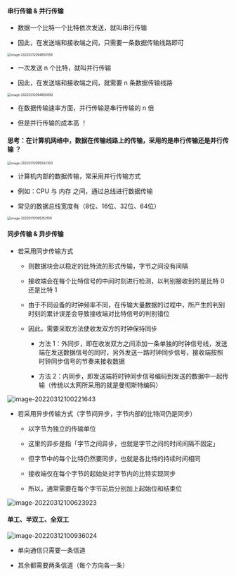 #### 串行传输 & 并行传输

- 数据一个比特一个比特依次发送，就叫串行传输

- 因此，在发送端和接收端之间，只需要一条数据传输线路即可

<img src="https://aliyun-oss-lpj.oss-cn-qingdao.aliyuncs.com/images/old-from-gitee-2022-03-25/by-picgo/image-20220312094650558.png" alt="image-20220312094650558" style="zoom:50%;" />

- 一次发送 n 个比特，就叫并行传输

- 因此，在发送端和接收端之间，就需要 n 条数据传输线路

<img src="https://aliyun-oss-lpj.oss-cn-qingdao.aliyuncs.com/images/old-from-gitee-2022-03-25/by-picgo/image-20220312094800092.png" alt="image-20220312094800092" style="zoom:50%;" />

- 在数据传输速率方面，并行传输是串行传输的 n 倍

- 但是并行传输的成本高 ！

#### 思考：在计算机网络中，数据在传输线路上的传输，采用的是串行传输还是并行传输 ？

<img src="https://aliyun-oss-lpj.oss-cn-qingdao.aliyuncs.com/images/old-from-gitee-2022-03-25/by-picgo/image-20220312095042303.png" alt="image-20220312095042303" style="zoom:50%;" />

- 计算机内部的数据传输，常采用并行传输方式

- 例如：CPU 与 内存 之间，通过总线进行数据传输

- 常见的数据总线宽度有（8位、16位、32位、64位）

<img src="https://aliyun-oss-lpj.oss-cn-qingdao.aliyuncs.com/images/old-from-gitee-2022-03-25/by-picgo/image-20220312095253159.png" alt="image-20220312095253159" style="zoom:50%;" />

#### 同步传输 & 异步传输

- 若采用同步传输方式

	- 则数据块会以稳定的比特流的形式传输，字节之间没有间隔

	- 接收端会在每个比特信号的中间时刻进行检测，以判别接收到的是比特 0 还是比特 1

	- 由于不同设备的时钟频率不同，在传输大量数据的过程中，所产生的判别时刻的累计误差会导致接收端对比特信号的判别错位

	- 因此，需要采取方法使收发双方的时钟保持同步

		- 方法 1：外同步，即在收发双方之间添加一条单独的时钟信号线，发送端在发送数据信号的同时，另外发送一路时钟同步信号，接收端按照时钟同步信号的节奏来接收数据

		- 方法 2：内同步，即发送端将时钟同步信号编码到发送的数据中一起传输（传统以太网所采用的就是曼彻斯特编码）

![image-20220312100221643](https://aliyun-oss-lpj.oss-cn-qingdao.aliyuncs.com/images/old-from-gitee-2022-03-25/by-picgo/image-20220312100221643.png)

- 若采用异步传输方式（字节间异步，字节内部的比特间仍是同步）

	- 以字节为独立的传输单位

	- 这里的异步是指「字节之间异步，也就是字节之间的时间间隔不固定」

	- 但字节中的每个比特仍然要同步，也就是各比特的持续时间相同

	- 接收端仅在每个字节的起始处对字节内的比特实现同步

	- 所以，通常需要在每个字节前后分别加上起始位和结束位

![image-20220312100623923](https://aliyun-oss-lpj.oss-cn-qingdao.aliyuncs.com/images/old-from-gitee-2022-03-25/by-picgo/image-20220312100623923.png)

#### 单工、半双工、全双工

![image-20220312100936024](https://aliyun-oss-lpj.oss-cn-qingdao.aliyuncs.com/images/old-from-gitee-2022-03-25/by-picgo/image-20220312100936024.png)

- 单向通信只需要一条信道

- 其余都需要两条信道（每个方向各一条）
